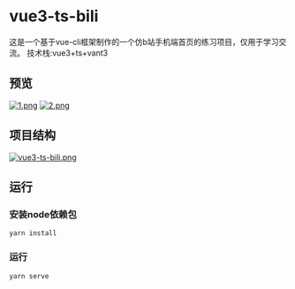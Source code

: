 

# vue3-ts-bili

这是一个基于vue-cli框架制作的一个仿b站手机端首页的练习项目，仅用于学习交流。
技术栈:vue3+ts+vant3

## 预览

[![1.png](https://i.postimg.cc/90gckr4T/1.png)](https://postimg.cc/SY802QfN)
[![2.png](https://i.postimg.cc/xCRfKsn6/2.png)](https://postimg.cc/628xKf7Z)

## 项目结构

[![vue3-ts-bili.png](https://i.postimg.cc/qqSRnXF5/vue3-ts-bili.png)](https://postimg.cc/N28BvTB6)

## 运行
### 安装node依赖包

```
yarn install
```

### 运行

```
yarn serve
```


